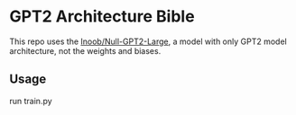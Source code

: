 # GPT2 Architecture Bible

This repo uses the [Inoob/Null-GPT2-Large](https://huggingface.co/Inoob/gpt2-large-architecture), a model with only GPT2 model architecture, not the weights and biases.

## Usage

run train.py

